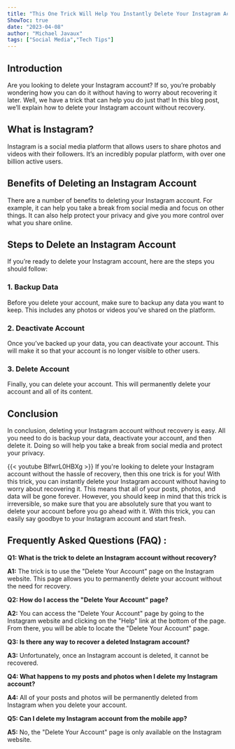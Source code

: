 ```yaml
---
title: "This One Trick Will Help You Instantly Delete Your Instagram Account - Without Recovery!"
ShowToc: true 
date: "2023-04-08"
author: "Michael Javaux" 
tags: ["Social Media","Tech Tips"]
---
```

## Introduction
Are you looking to delete your Instagram account? If so, you’re probably wondering how you can do it without having to worry about recovering it later. Well, we have a trick that can help you do just that! In this blog post, we’ll explain how to delete your Instagram account without recovery. 

## What is Instagram?
Instagram is a social media platform that allows users to share photos and videos with their followers. It’s an incredibly popular platform, with over one billion active users. 

## Benefits of Deleting an Instagram Account
There are a number of benefits to deleting your Instagram account. For example, it can help you take a break from social media and focus on other things. It can also help protect your privacy and give you more control over what you share online. 

## Steps to Delete an Instagram Account
If you’re ready to delete your Instagram account, here are the steps you should follow: 

### 1. Backup Data
Before you delete your account, make sure to backup any data you want to keep. This includes any photos or videos you’ve shared on the platform. 

### 2. Deactivate Account
Once you’ve backed up your data, you can deactivate your account. This will make it so that your account is no longer visible to other users. 

### 3. Delete Account
Finally, you can delete your account. This will permanently delete your account and all of its content. 

## Conclusion
In conclusion, deleting your Instagram account without recovery is easy. All you need to do is backup your data, deactivate your account, and then delete it. Doing so will help you take a break from social media and protect your privacy.

{{< youtube BlfwrL0HBXg >}} 
If you're looking to delete your Instagram account without the hassle of recovery, then this one trick is for you! With this trick, you can instantly delete your Instagram account without having to worry about recovering it. This means that all of your posts, photos, and data will be gone forever. However, you should keep in mind that this trick is irreversible, so make sure that you are absolutely sure that you want to delete your account before you go ahead with it. With this trick, you can easily say goodbye to your Instagram account and start fresh.

## Frequently Asked Questions (FAQ) :
**Q1: What is the trick to delete an Instagram account without recovery?**

**A1:** The trick is to use the "Delete Your Account" page on the Instagram website. This page allows you to permanently delete your account without the need for recovery.

**Q2: How do I access the "Delete Your Account" page?**

**A2:** You can access the "Delete Your Account" page by going to the Instagram website and clicking on the "Help" link at the bottom of the page. From there, you will be able to locate the "Delete Your Account" page.

**Q3: Is there any way to recover a deleted Instagram account?**

**A3:** Unfortunately, once an Instagram account is deleted, it cannot be recovered.

**Q4: What happens to my posts and photos when I delete my Instagram account?**

**A4:** All of your posts and photos will be permanently deleted from Instagram when you delete your account.

**Q5: Can I delete my Instagram account from the mobile app?**

**A5:** No, the "Delete Your Account" page is only available on the Instagram website.


